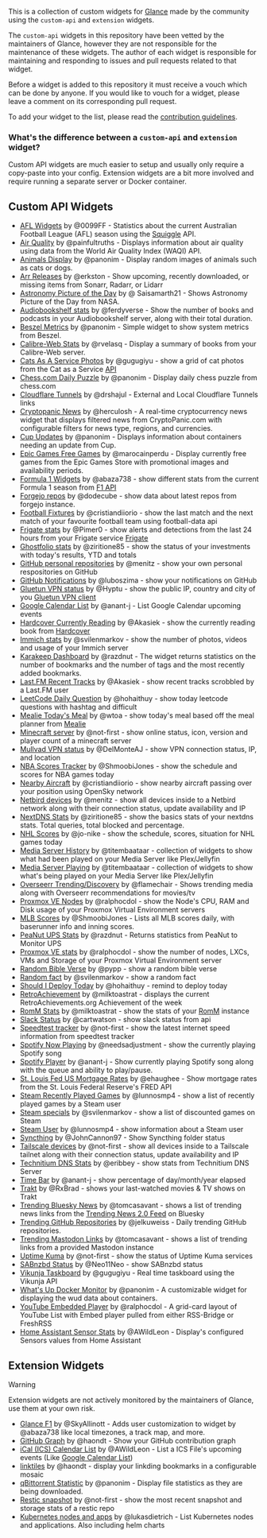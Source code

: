 This is a collection of custom widgets for [Glance](https://github.com/glanceapp/glance) made by the community using the `custom-api` and `extension` widgets.

The `custom-api` widgets in this repository have been vetted by the maintainers of Glance, however they are not responsible for the maintenance of these widgets. The author of each widget is responsible for maintaining and responding to issues and pull requests related to that widget.

Before a widget is added to this repository it must receive a vouch which can be done by anyone. If you would like to vouch for a widget, please leave a comment on its corresponding pull request.

To add your widget to the list, please read the [contribution guidelines](CONTRIBUTING.md).

### What's the difference between a `custom-api` and `extension` widget?

Custom API widgets are much easier to setup and usually only require a copy-paste into your config. Extension widgets are a bit more involved and require running a separate server or Docker container.

## Custom API Widgets
* [AFL Widgets](widgets/afl-widgets-by-0099FF/README.md) by @0099FF - Statistics about the current Australian Football League (AFL) season using the [Squiggle](https://api.squiggle.com.au) API.
* [Air Quality](widgets/air-quality-by-painfultruths/README.md) by @painfultruths - Displays information about air quality using data from the World Air Quality Index (WAQI) API.
* [Animals Display](widgets/animals-display-by-panonim/README.md) by @panonim - Display random images of animals such as cats or dogs.
* [Arr Releases](widgets/arr-releases-by-erkston/README.md) by @erkston - Show upcoming, recently downloaded, or missing items from Sonarr, Radarr, or Lidarr
* [Astronomy Picture of the Day](widgets/astronomy-picture-of-the-day-by-Saisamarth21/README.md) by @ Saisamarth21 - Shows Astronomy Picture of the Day from NASA.
* [Audiobookshelf stats](widgets/audiobookshelf-by-ferdyverse/README.md) by @ferdyverse - Show the number of books and podcasts in your Audiobookshelf server, along with their total duration.
* [Beszel Metrics](widgets/beszel-metrics-by-panonim/README.md) by @panonim - Simple widget to show system metrics from Beszel.
* [Calibre-Web Stats](widgets/calibre-web-stats-by-rvelasq/README.md) by @rvelasq - Display a summary of books from your Calibre-Web server.
* [Cats As A Service Photos](widgets/cats-as-a-service-photos-by-gugugiyu/README.md) by @gugugiyu - show a grid of cat photos from the Cat as a Service [API](https://cataas.com/)
* [Chess.com Daily Puzzle](widgets/chess-puzzle-by-panonim/README.md) by @panonim - Display daily chess puzzle from chess.com
* [Cloudflare Tunnels](widgets/cloudflared-tunnels-by-drshajul/README.md) by @drshajul - External and Local Cloudflare Tunnels links
* [Cryptopanic News](widgets/cryptopanic-news/README.md) by @herculosh - A real-time cryptocurrency news widget that displays filtered news from CryptoPanic.com with configurable filters for news type, regions, and currencies.
* [Cup Updates](widgets/cup-updates-by-panonim/README.md) by @panonim - Displays information about containers needing an update from Cup.
* [Epic Games Free Games](widgets/epic-free-widget-by-marocainperdu/README.md) by @marocainperdu - Display currently free games from the Epic Games Store with promotional images and availability periods.
* [Formula 1 Widgets](widgets/formula1-widgets-by-abaza738/README.md) by @abaza738 - show different stats from the current Formula 1 season from [F1 API](https://f1api.dev)
* [Forgejo repos](widgets/forgejo-repos-by-dodecube/README.md) by @dodecube - show data about latest repos from forgejo instance.
* [Football Fixtures](widgets/football-fixtures-by-cristiandiiorio/README.md) by @cristiandiiorio - show the last match and the next match of your favourite football team using football-data api
* [Frigate stats](widgets/frigate-stats-by-Pimer0/README.md) by @Pimer0 - show alerts and detections from the last 24 hours from your Frigate service [Frigate](https://frigate.video/)
* [Ghostfolio stats](widgets/ghostfolio-stats-by-ziritione85/README.md) by @ziritione85 - show the status of your investments with today's results, YTD and totals
* [GitHub personal repositories](widgets/github-personal-repos-by-menitz/README.md) by @menitz - show your own personal respositories on GitHub
* [GitHub Notifications](widgets/github-notifications-by-luboszima/README.md) by @luboszima - show your notifications on GitHub
* [Gluetun VPN status](widgets/gluetun-vpn-status-by-hyptu/README.md) by @Hyptu - show the public IP, country and city of you [Gluetun VPN client](https://github.com/qdm12/gluetun)
* [Google Calendar List](widgets/google-calendar-list-by-anant-j/README.md) by @anant-j - List Google Calendar upcoming events
* [Hardcover Currently Reading](widgets/hardcover-currently-reading-by-akasiek/README.md) by @Akasiek - show the currently reading book from [Hardcover](https://hardcover.app/)
* [Immich stats](widgets/immich-stats-by-svilenmarkov/README.md) by @svilenmarkov - show the number of photos, videos and usage of your Immich server
* [Karakeep Dashboard](widgets/karakeep-dashboard-by-razdnut/README.md) by @razdnut - The widget returns statistics on the number of bookmarks and the number of tags and the most recently added bookmarks.
* [Last.FM Recent Tracks](widgets/lastfm-recent-tracks-by-akasiek/README.md) by @Akasiek - show recent tracks scrobbled by a Last.FM user
* [LeetCode Daily Question](widgets/leetcode-daily-question-by-thuyhh/README.md) by @hohaithuy - show today leetcode questions with hashtag and difficult
* [Mealie Today's Meal](widgets/mealie-todays-meal-by-wtoa/README.md) by @wtoa - show today's meal based off the meal planner from [Mealie](https://mealie.io/)
* [Minecraft server](widgets/minecraft-server-by-not-first/README.md) by @not-first - show online status, icon, version and player count of a minecraft server
* [Mullvad VPN status](widgets/mullvad-vpn-status-by-delmonteaj/README.md) by @DelMonteAJ - show VPN connection status, IP, and location
* [NBA Scores Tracker](widgets/nba-scores-tracker-by-shmoobijones/README.md) by @ShmoobiJones - show the schedule and scores for NBA games today
* [Nearby Aircraft](widgets/nearby-aircraft-by-cristiandiiorio/README.md) by @cristiandiiorio - show nearby aircraft passing over your position using OpenSky network
* [Netbird devices](widgets/netbird-devices-by-menitz/README.md) by @menitz - show all devices inside to a Netbird network along with their connection status, update availability and IP
* [NextDNS Stats](widgets/nextdns-stats-by-ziritione85/README.md) by @ziritione85 - show the basics stats of your nextdns stats. Total queries, total blocked and percentage.
* [NHL Scores](widgets/nhl-scores-by-jo-nike/README.md) by @jo-nike - show the schedule, scores, situation for NHL games today
* [Media Server History](widgets/media-server-history-by-titembaatar/README.md) by @titembaataar - collection of widgets to show what had been played on your Media Server like Plex/Jellyfin
* [Media Server Playing](widgets/media-server-playing-by-titembaatar/README.md) by @titembaataar - collection of widgets to show what's being played on your Media Server like Plex/Jellyfin
* [Overseerr Trending/Discovery](widgets/overseerr-trending-discovery-by-flamechair/README.md) by @flamechair - Shows trending media along with Overseerr recommendations for movies/tv
* [Proxmox VE Nodes](widgets/proxmox-ve-nodes-by-ralphocdol/README.md) by @ralphocdol - show the Node's CPU, RAM and Disk usage of your Proxmox Virtual Environment servers
* [MLB Scores](widgets/mlb-scores-tracker-by-ShmoobiJones/README.md) by @ShmoobiJones - Lists all MLB scores daily, with baserunner info and inning scores.
* [PeaNut UPS Stats](widgets/peanut-ups-status-by-razdnut/README.md) by @razdnut - Returns statistics from PeaNut to Monitor UPS
* [Proxmox VE stats](widgets/proxmox-ve-stats-by-ralphocdol/README.md) by @ralphocdol - show the number of nodes, LXCs, VMs and Storage of your Proxmox Virtual Environment server
* [Random Bible Verse](widgets/random-bible-verse-by-pypp/README.md) by @pypp - show a random bible verse
* [Random fact](widgets/random-fact-by-svilenmarkov/README.md) by @svilenmarkov - show a random fact
* [Should I Deploy Today](widgets/should-i-deploy-today/README.md) by @hohaithuy - remind to deploy today
* [RetroAchievement](widgets/retroachievement-of-the-week-by-milktoastrat/README.md) by @milktoastrat - displays the current RetroAchievements.org Achievement of the week
* [RomM Stats](widgets/romm-stats-by-milktoastrat/README.md) by @milktoastrat - show the stats of your [RomM](https://github.com/rommapp/romm) instance
* [Slack Status](widgets/slack-status-by-cartwatson/README.md) by @cartwatson - show slack status from api
* [Speedtest tracker](widgets/speedtest-tracker-by-not-first/README.md) by @not-first - show the latest internet speed information from speedtest tracker
* [Spotify Now Playing](widgets/spotify-now-playing-by-needsadjustment/README.md) by @needsadjustment - show the currently playing Spotify song
* [Spotify Player](widgets/spotify-player-by-anant-j/README.md) by @anant-j - Show currently playing Spotify song along with the queue and ability to play/pause.
* [St. Louis Fed US Mortgage Rates](widgets/st-louis-fed-us-mortgage-rates-by-ehaughee/README.md) by @ehaughee - Show mortgage rates from the St. Louis Federal Reserve's FRED API
* [Steam Recently Played Games](widgets/steam-recently-played-games-by-lunnosmp4/README.md) by @lunnosmp4 - show a list of recently played games by a Steam user
* [Steam specials](widgets/steam-specials-by-svilenmarkov/README.md) by @svilenmarkov - show a list of discounted games on Steam
* [Steam User](widgets/steam-user-by-lunnosmp4/README.md) by @lunnosmp4 - show information about a Steam user
* [Syncthing](widgets/syncthing-by-JohnCannon87/README.md) by @JohnCannon97 - Show Syncthing folder status
* [Tailscale devices](widgets/tailscale-devices-by-not-first/README.md) by @not-first - show all devices inside to a Tailscale tailnet along with their connection status, update availability and IP
* [Technitium DNS Stats](widgets/technitium-dns-stats-by-eribbey/README.md) by @eribbey - show stats from Technitium DNS Server
* [Time Bar](widgets/time-bar-by-anant-j/README.md) by @anant-j - show percentage of day/month/year elapsed
* [Trakt](widgets/trakt-by-rxbrad/README.md) by @RxBrad - shows your last-watched movies & TV shows on Trakt
* [Trending Bluesky News](widgets/trending-bluesky-news-by-tomcasavant/README.md) by @tomcasavant - shows a list of trending news links from the [Trending News 2.0 Feed](https://bsky.app/profile/did:plc:kkf4naxqmweop7dv4l2iqqf5/feed/news-2-0) on Bluesky
* [Trending GitHub Repositories](widgets/trending-github-repositories-by-jelkuweiss/README.md) by @jelkuweiss - Daily trending GitHub repositories.
* [Trending Mastodon Links](widgets/trending-mastodon-links-by-tomcasavant/README.md) by @tomcasavant - shows a list of trending links from a provided Mastodon instance
* [Uptime Kuma](widgets/uptime-kuma-by-not-first/README.md) by @not-first - show the status of Uptime Kuma services
* [SABnzbd Status](widgets/sabnzbd-stats-by-Neo11Neo/README.md) by @Neo11Neo - show SABnzbd status
* [Vikunja Taskboard](widgets/vikunja-taskboard-by-gugugiyu/README.md) by @gugugiyu - Real time taskboard using the Vikunja API
* [What's Up Docker Monitor](widgets/wud-monitor-by-panonim/README.md) by @panonim - A customizable widget for displaying the wud data about containers.
* [YouTube Embedded Player](widgets/youtube-embedded-player-by-ralphocdol/README.md) by @ralphocdol - A grid-card layout of YouTube List with Embed player pulled from either RSS-Bridge or FreshRSS
* [Home Assistant Sensor Stats](widgets/homeassistant-sensor-stats-by-awildleon/README.md) by @AWildLeon - Display's configured Sensors values from Home Assistant

## Extension Widgets

> [!WARNING]
>
> Extension widgets are not actively monitored by the maintainers of Glance, use them at your own risk.
* [Glance F1](https://github.com/SkyAllinott/glance-F1) by @SkyAllinott - Adds user customization to widget by @abaza738 like local timezones, a track map, and more.
* [GitHub Graph](https://github.com/haondt/glance-github-graph) by @haondt - Show your GitHub contribution graph
* [iCal (ICS) Calendar List](https://github.com/AWildLeon/Glance-iCal-Events) by @AWildLeon - List a ICS File's upcoming events (Like [Google Calendar List](widgets/google-calendar-list-by-anant-j/README.md))
* [linktiles](https://github.com/haondt/linktiles/) by @haondt - display your linkding bookmarks in a configurable mosaic
* [qBittorrent Statistic](https://github.com/Panonim/qbwrapper) by @panonim - Display file statistics as they are being downloaded.
* [Restic snapshot](https://github.com/not-first/restic-glance-extension) by @not-first - show the most recent snapshot and storage stats of a restic repo
* [Kubernetes nodes and apps](https://github.com/lukasdietrich/glance-k8s) by @lukasdietrich - List Kubernetes nodes and applications. Also including helm charts

